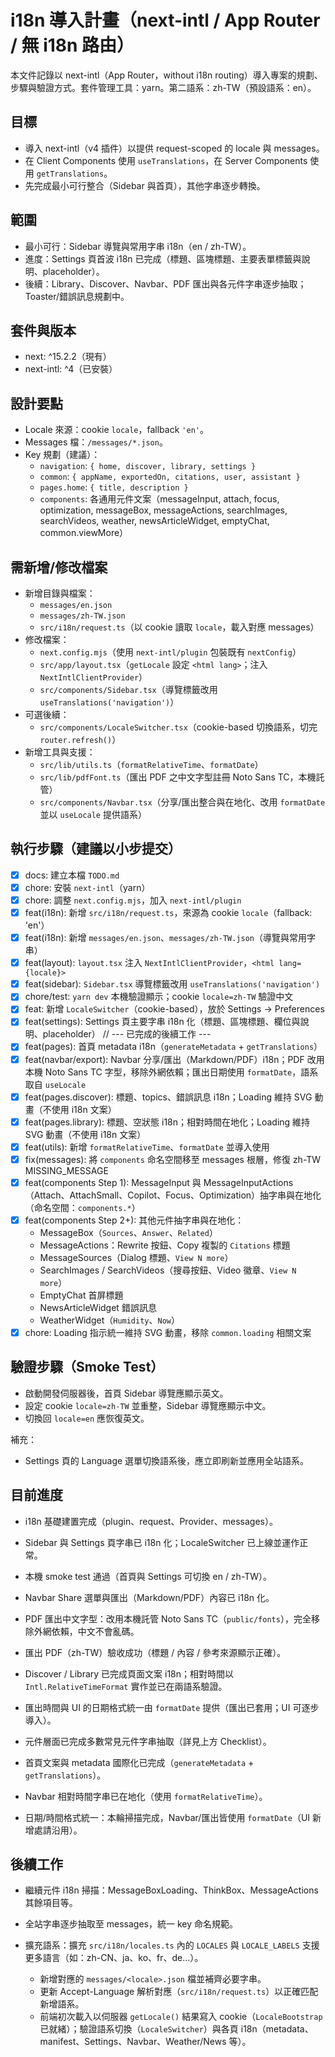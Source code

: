 # i18n 導入計畫（next-intl / App Router / 無 i18n 路由）

本文件記錄以 next-intl（App Router，without i18n routing）導入專案的規劃、步驟與驗證方式。套件管理工具：yarn。第二語系：zh-TW（預設語系：en）。

## 目標

- 導入 next-intl（v4 插件）以提供 request-scoped 的 locale 與 messages。
- 在 Client Components 使用 `useTranslations`，在 Server Components 使用 `getTranslations`。
- 先完成最小可行整合（Sidebar 與首頁），其他字串逐步轉換。

## 範圍

- 最小可行：Sidebar 導覽與常用字串 i18n（en / zh-TW）。
- 進度：Settings 頁首波 i18n 已完成（標題、區塊標題、主要表單標籤與說明、placeholder）。
- 後續：Library、Discover、Navbar、PDF 匯出與各元件字串逐步抽取；Toaster/錯誤訊息規劃中。

## 套件與版本

- next: ^15.2.2（現有）
- next-intl: ^4（已安裝）

## 設計要點

- Locale 來源：cookie `locale`，fallback `'en'`。
- Messages 檔：`/messages/*.json`。
- Key 規劃（建議）：
  - `navigation`: `{ home, discover, library, settings }`
  - `common`: `{ appName, exportedOn, citations, user, assistant }`
  - `pages.home`: `{ title, description }`
  - `components`: 各通用元件文案（messageInput, attach, focus, optimization, messageBox, messageActions, searchImages, searchVideos, weather, newsArticleWidget, emptyChat, common.viewMore）

## 需新增/修改檔案

- 新增目錄與檔案：
  - `messages/en.json`
  - `messages/zh-TW.json`
  - `src/i18n/request.ts`（以 cookie 讀取 `locale`，載入對應 messages）
- 修改檔案：
  - `next.config.mjs`（使用 `next-intl/plugin` 包裝既有 `nextConfig`）
  - `src/app/layout.tsx`（`getLocale` 設定 `<html lang>`；注入 `NextIntlClientProvider`）
  - `src/components/Sidebar.tsx`（導覽標籤改用 `useTranslations('navigation')`）
- 可選後續：
  - `src/components/LocaleSwitcher.tsx`（cookie-based 切換語系，切完 `router.refresh()`）
- 新增工具與支援：
  - `src/lib/utils.ts`（`formatRelativeTime`、`formatDate`）
  - `src/lib/pdfFont.ts`（匯出 PDF 之中文字型註冊 Noto Sans TC，本機託管）
  - `src/components/Navbar.tsx`（分享/匯出整合與在地化、改用 `formatDate` 並以 `useLocale` 提供語系）

## 執行步驟（建議以小步提交）

- [x] docs: 建立本檔 `TODO.md`
- [x] chore: 安裝 `next-intl`（yarn）
- [x] chore: 調整 `next.config.mjs`，加入 `next-intl/plugin`
- [x] feat(i18n): 新增 `src/i18n/request.ts`，來源為 cookie `locale`（fallback: 'en'）
- [x] feat(i18n): 新增 `messages/en.json`、`messages/zh-TW.json`（導覽與常用字串）
- [x] feat(layout): `layout.tsx` 注入 `NextIntlClientProvider`，`<html lang={locale}>`
- [x] feat(sidebar): `Sidebar.tsx` 導覽標籤改用 `useTranslations('navigation')`
- [x] chore/test: `yarn dev` 本機驗證顯示；cookie `locale=zh-TW` 驗證中文
- [x] feat: 新增 `LocaleSwitcher`（cookie-based），放於 Settings → Preferences
- [x] feat(settings): Settings 頁主要字串 i18n 化（標題、區塊標題、欄位與說明、placeholder）
      // --- 已完成的後續工作 ---
- [x] feat(pages): 首頁 metadata i18n（`generateMetadata` + `getTranslations`）
- [x] feat(navbar/export): Navbar 分享/匯出（Markdown/PDF）i18n；PDF 改用本機 Noto Sans TC 字型，移除外網依賴；匯出日期使用 `formatDate`，語系取自 `useLocale`
- [x] feat(pages.discover): 標題、topics、錯誤訊息 i18n；Loading 維持 SVG 動畫（不使用 i18n 文案）
- [x] feat(pages.library): 標題、空狀態 i18n；相對時間在地化；Loading 維持 SVG 動畫（不使用 i18n 文案）
- [x] feat(utils): 新增 `formatRelativeTime`、`formatDate` 並導入使用
- [x] fix(messages): 將 `components` 命名空間移至 messages 根層，修復 zh-TW MISSING_MESSAGE
- [x] feat(components Step 1): MessageInput 與 MessageInputActions（Attach、AttachSmall、Copilot、Focus、Optimization）抽字串與在地化（命名空間：`components.*`）
- [x] feat(components Step 2+): 其他元件抽字串與在地化：
  - MessageBox（`Sources`、`Answer`、`Related`）
  - MessageActions：Rewrite 按鈕、Copy 複製的 `Citations` 標題
  - MessageSources（Dialog 標題、`View N more`）
  - SearchImages / SearchVideos（搜尋按鈕、Video 徽章、`View N more`）
  - EmptyChat 首屏標題
  - NewsArticleWidget 錯誤訊息
  - WeatherWidget（`Humidity`、`Now`）
- [x] chore: Loading 指示統一維持 SVG 動畫，移除 `common.loading` 相關文案

## 驗證步驟（Smoke Test）

- 啟動開發伺服器後，首頁 Sidebar 導覽應顯示英文。
- 設定 cookie `locale=zh-TW` 並重整，Sidebar 導覽應顯示中文。
- 切換回 `locale=en` 應恢復英文。

補充：

- Settings 頁的 Language 選單切換語系後，應立即刷新並應用全站語系。

## 目前進度

- i18n 基礎建置完成（plugin、request、Provider、messages）。
- Sidebar 與 Settings 頁字串已 i18n 化；LocaleSwitcher 已上線並運作正常。
- 本機 smoke test 通過（首頁與 Settings 可切換 en / zh-TW）。

- Navbar Share 選單與匯出（Markdown/PDF）內容已 i18n 化。
- PDF 匯出中文字型：改用本機託管 Noto Sans TC（`public/fonts`），完全移除外網依賴，中文不會亂碼。
- 匯出 PDF（zh-TW）驗收成功（標題 / 內容 / 參考來源顯示正確）。

- Discover / Library 已完成頁面文案 i18n；相對時間以 `Intl.RelativeTimeFormat` 實作並已在兩語系驗證。
- 匯出時間與 UI 的日期格式統一由 `formatDate` 提供（匯出已套用；UI 可逐步導入）。
- 元件層面已完成多數常見元件字串抽取（詳見上方 Checklist）。

- 首頁文案與 metadata 國際化已完成（`generateMetadata` + `getTranslations`）。
- Navbar 相對時間字串已在地化（使用 `formatRelativeTime`）。
- 日期/時間格式統一：本輪掃描完成，Navbar/匯出皆使用 `formatDate`（UI 新增處請沿用）。

## 後續工作

- 繼續元件 i18n 掃描：MessageBoxLoading、ThinkBox、MessageActions 其餘項目等。
- 全站字串逐步抽取至 messages，統一 key 命名規範。

- 擴充語系：擴充 `src/i18n/locales.ts` 內的 `LOCALES` 與 `LOCALE_LABELS` 支援更多語言（如：zh-CN、ja、ko、fr、de…）。
  - 新增對應的 `messages/<locale>.json` 檔並補齊必要字串。
  - 更新 Accept-Language 解析對應（`src/i18n/request.ts`）以正確匹配新增語系。
  - 前端初次載入以伺服器 `getLocale()` 結果寫入 cookie（`LocaleBootstrap` 已就緒）；驗證語系切換（`LocaleSwitcher`）與各頁 i18n（metadata、manifest、Settings、Navbar、Weather/News 等）。
